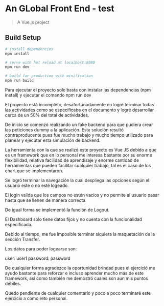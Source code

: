 # An GLobal Front End - test

> A Vue.js project

## Build Setup

``` bash
# install dependencies
npm install

# serve with hot reload at localhost:8080
npm run dev

# build for production with minification
npm run build
```

Para ejecutar el proyecto solo basta con instalar las dependencias (npm install) y ejecutar el comando npm run dev

El proyecto está incompleto, desafortunadamente no logré terminar todas las actividades como se especificaba en el documento y logré desarrollar cerca de un 50% del total de actividades.

De inicio se comenzó realizando un fake backend para que pudiera crear las peticiones dummy a la aplicación. Esta solución resultó contraproducente pues fue mucho trabajo y mucho tiempo utilizado para planear y ejecutar esta simulación de backend.

La herramienta con la que se realizó este proyecto es Vue JS debido a que es un framework que en lo personal me interesa bastante por su enorme flexibilidad, relativa facilidad de aprendisaje y enorme cantidad de herramientas que pueden facilitar cualquier trabajo, tal es el caso de los chart que se implementaron.

Se logró terminar la navegación la cual despliega las opciones según el usuario este o no esté logeado.

El login valida que los campos no estén vacíos y no permite al usuario pasar hasta que se llenen de manera correcta.

De igual forma se implementó la función de Logout.

El Dashboard solo tiene datos fijos y no cuenta con la funcionalidad especificada.

Debido al tiempo, me fue imposible terminar siquiera la maquetación de la sección Transfer.

Los datos para poder logearse son:

user: user1
password: password

De cualquier forma agradezco la oportunidad brindad pues el ejercició me ayudo bastante para reforzar e incluso aprender mucho más de este framework, así como también me demostró cuales son aun mis puntos débiles.

Quedo pendiente de cualquier comentario y poco a poco terminaré este ejercicio a como reto personal.
